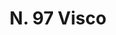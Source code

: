---
title: "N. 97 Visco"
permalink: "/edition/plant097/"
plant-name: "N. 97"
plant-number: "097"
plant-xml: "/assets/xml/plant097.xml"
plant-img1: "/assets/img/plant097_verso.jpg"
plant-img2: "/assets/img/plant097.jpg"
plant-title: "N. 97 Visco"
plant-wfo-link: ""
plant-kew-link: ""
plant-taxon-content: "Viscum album L."
layout: single-xml
---